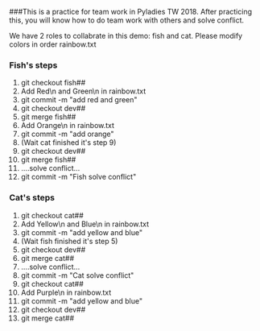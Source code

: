 ###This is a practice for team work in Pyladies TW 2018.
After practicing this, you will know how to do team work with others and solve conflict.

We have 2 roles to collabrate in this demo: fish and cat. Please modify colors in order rainbow.txt 
### Fish's steps
1. git checkout fish##
2. Add Red\n and Green\n in rainbow.txt
3. git commit -m "add red and green"
4. git checkout dev##
5. git merge fish##
6. Add Orange\n in rainbow.txt
7. git commit -m "add orange"
8. (Wait cat finished it's step 9)
9. git checkout dev##
10. git merge fish##
11. ....solve conflict...
12. git commit -m "Fish solve conflict"

### Cat's steps
1. git checkout cat##
2. Add Yellow\n and Blue\n in rainbow.txt
3. git commit -m "add yellow and blue"
4. (Wait fish finished it's step 5)
5. git checkout dev##
6. git merge cat##
7. ....solve conflict...
8. git commit -m "Cat solve conflict"
9. git checkout cat##
10. Add Purple\n in rainbow.txt
11. git commit -m "add yellow and blue"
12. git checkout dev##
13. git merge cat##
